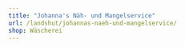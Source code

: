 ```yaml
---
title: "Johanna's Näh- und Mangelservice"
url: /landshut/johannas-naeh-und-mangelservice/
shop: Wäscherei
---
```

